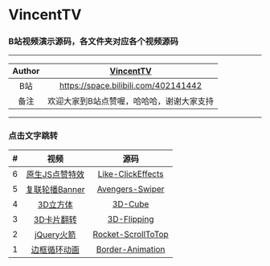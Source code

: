 # VincentTV

### B站视频演示源码，各文件夹对应各个视频源码

****
	
| Author | [VincentTV](https://space.bilibili.com/402141442 "B站") |
|:---:|:---:
| B站 | https://space.bilibili.com/402141442 |
| 备注 | 欢迎大家到B站点赞喔，哈哈哈，谢谢大家支持 |


****
### 点击文字跳转

|#|视频|源码|
|:---:|:----:|:-----:|
|6|[原生JS点赞特效](https://www.bilibili.com/video/av51351273/ "原生JS点赞特效")|[Like-ClickEffects](./Like-ClickEffects)|
|5|[复联轮播Banner](https://www.bilibili.com/video/av50437887 "复联轮播Banner")|[Avengers-Swiper](./Avengers-Swiper)|
|4|[3D立方体](https://www.bilibili.com/video/av49984936 "3D立方体")|[3D-Cube](./3D-Cube)|
|3|[3D卡片翻转](https://www.bilibili.com/video/av49517141 "3D卡片翻转")|[3D-Flipping](./3D-Flipping)|
|2|[jQuery火箭](https://www.bilibili.com/video/av49252072 "jQuery火箭")|[Rocket-ScrollToTop](./Rocket-ScrollToTop)|
|1|[边框循环动画](https://www.bilibili.com/video/av48988967 "边框循环动画")|[Border-Animation](./Border-Animation)|
